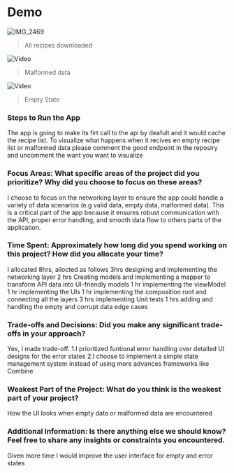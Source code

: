 # Demo

![IMG_2469](https://github.com/user-attachments/assets/0660c682-6743-451a-a5ff-b2428aa745cc)

> All recipes downloaded

![Video](https://github.com/user-attachments/assets/2073b3b6-e269-41c5-9f94-7d9ffc36350c)

>Malformed data

![Video](https://github.com/user-attachments/assets/01910be4-f6c2-41a5-8d14-b1daf18e1cf1)

> Empty State

### Steps to Run the App
The app is going to make its firt call to the api by deafult and it would cache the recipe list.
To visualize what happens when it recives en empty recipe list or malformed data please comment the good endpoint in the reposiry and uncomment 
the want you want to visualize

### Focus Areas: What specific areas of the project did you prioritize? Why did you choose to focus on these areas?
I choose to focus on the networking layer to ensure the app could handle a variety of data scenarios (e.g valid data, empty data, malformed data). 
This is a critical part of the app because it ensures robust communication with the API, proper error handling, and smooth data flow to others parts
of the application.

### Time Spent: Approximately how long did you spend working on this project? How did you allocate your time?
I allocated 8hrs, allocted as follows
3hrs designing and implementing the networking layer
2 hrs Creating models and implementing a mapper to transform API data into UI-friendly models 
1 hr implementing the viewModel
1 hr implementing the UIs
1 hr implementing the composition root and connecting all the layers
3 hrs implementing Unit tests 
1 hrs adding and handling the empty and corrupt data edge cases 

### Trade-offs and Decisions: Did you make any significant trade-offs in your approach?
Yes, I made trade-off.
1.I prioritized funtional error handling over detailed UI designs for the error states
2.I choose to implement a simple state management system instead of using more advances frameworks like Combine

### Weakest Part of the Project: What do you think is the weakest part of your project?
How the UI looks when empty data or malformed data are encountered

### Additional Information: Is there anything else we should know? Feel free to share any insights or constraints you encountered.
Given more time I would improve the user interface for empty and error states
